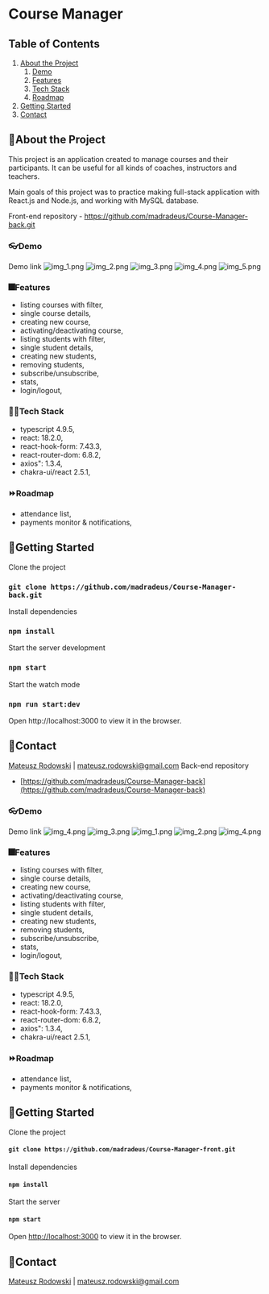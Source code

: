 # Course Manager

## Table of Contents

1. [About the Project](#About-the-Project)
    1. [Demo](#Demo)
    2. [Features](#Features)
    3. [Tech Stack](#Tech-Stack)
    4. [Roadmap](#Roadmap)
2. [Getting Started](#Getting-Started)
3. [Contact](#Contact)

## 📙About the Project

This project is an application created to manage courses and their participants. It
can be useful for all kinds of coaches, instructors and teachers.

Main goals of this project was to practice making full-stack application with React.js and Node.js, and working with
MySQL database.

Front-end repository - https://github.com/madradeus/Course-Manager-back.git

### 👓Demo

Demo link
![img_1.png](screens/add-new-course.png)
![img_2.png](screens/subscribe-view.png)
![img_3.png](screens/students-list.png)
![img_4.png](screens/stats.png)
![img_5.png](screens/login-page.png)

### 🎆‍Features

- listing courses with filter,
- single course details,
- creating new course,
- activating/deactivating course,
- listing students with filter,
- single student details,
- creating new students,
- removing students,
- subscribe/unsubscribe,
- stats,
- login/logout,

### 🧑‍💻Tech Stack

- typescript 4.9.5,
- react: 18.2.0,
- react-hook-form: 7.43.3,
- react-router-dom: 6.8.2,
- axios": 1.3.4,
- chakra-ui/react 2.5.1,

### ⏩Roadmap

- attendance list,
- payments monitor & notifications,

## 🚀Getting Started

Clone the project

### `git clone https://github.com/madradeus/Course-Manager-back.git`

Install dependencies

### `npm install`

Start the server development

### `npm start`

Start the watch mode

### `npm run start:dev`

Open http://localhost:3000 to view it in the browser.

## 🤝Contact

[Mateusz Rodowski](mailto:mateusz.rodowski@gmail.com?subject=[GitHub]) |
mateusz.rodowski@gmail.com
Back-end repository

- [https://github.com/madradeus/Course-Manager-back](https://github.com/madradeus/Course-Manager-back)

### 👓Demo

Demo link
![img_4.png](screens/stats.png)
![img_3.png](screens/students-list.png)
![img_1.png](screens/add-new-course.png)
![img_2.png](screens/subscribe-view.png)
![img_4.png](screens/login-page.png)

### 🎆‍Features

- listing courses with filter,
- single course details,
- creating new course,
- activating/deactivating course,
- listing students with filter,
- single student details,
- creating new students,
- removing students,
- subscribe/unsubscribe,
- stats,
- login/logout,

### 🧑‍💻Tech Stack

- typescript 4.9.5,
- react: 18.2.0,
- react-hook-form: 7.43.3,
- react-router-dom: 6.8.2,
- axios": 1.3.4,
- chakra-ui/react 2.5.1,

### ⏩Roadmap

- attendance list,
- payments monitor & notifications,

## 🚀Getting Started

Clone the project

#### `git clone https://github.com/madradeus/Course-Manager-front.git`

Install dependencies

#### `npm install`

Start the server

#### `npm start`

Open [http://localhost:3000](http://localhost:3000) to view it in the browser.

## 🤝Contact

[Mateusz Rodowski](mailto:mateusz.rodowski@gmail.com?subject=[GitHub]) |
mateusz.rodowski@gmail.com